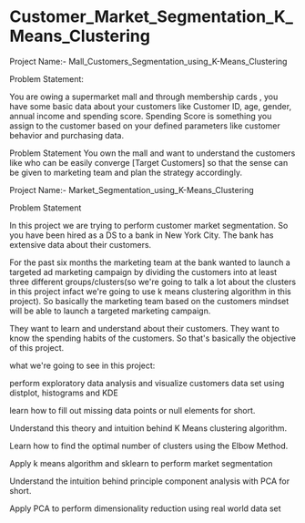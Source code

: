# Customer_Market_Segmentation_K_Means_Clustering

Project Name:-  Mall_Customers_Segmentation_using_K-Means_Clustering

Problem Statement:

You are owing a supermarket mall and through membership cards , you have some basic data about your customers like Customer ID, age, gender, annual income and spending score. Spending Score is something you assign to the customer based on your defined parameters like customer behavior and purchasing data.

Problem Statement You own the mall and want to understand the customers like who can be easily converge [Target Customers] so that the sense can be given to marketing team and plan the strategy accordingly.

Project Name:-  Market_Segmentation_using_K-Means_Clustering

Problem Statement

In this project we are trying to perform customer market segmentation.
So you have been hired as a DS to a bank in New York City.
The bank has extensive data about their customers.

For the past six months the marketing team at the bank wanted to launch a targeted ad marketing campaign by dividing the customers into at least three different groups/clusters(so we're going to talk a lot about the clusters in this project infact we're going to use k means clustering algorithm in this project).
So basically the marketing team based on the customers mindset will be able to launch a targeted marketing campaign.

They want to learn and understand about their customers.
They want to know the spending habits of the customers.
So that's basically the objective of this project.

 what we're going to see in this project:
 
perform exploratory data analysis and visualize customers data set using distplot, histograms and KDE

learn how to fill out missing data points or null elements for short.

Understand this theory and intuition behind K Means clustering algorithm.

Learn how to find the optimal number of clusters using the Elbow Method.

Apply k means algorithm and sklearn to perform market segmentation

Understand the intuition behind principle component analysis with PCA for short.

Apply PCA to perform dimensionality reduction using real world data set
